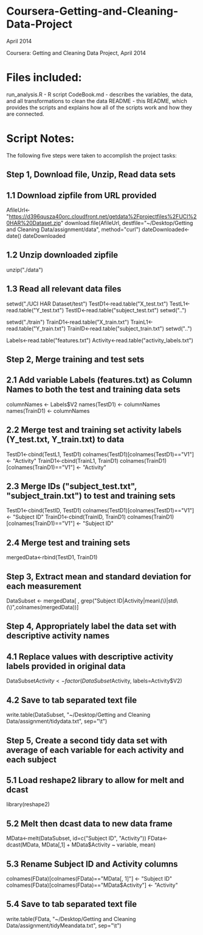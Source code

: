 Coursera-Getting-and-Cleaning-Data-Project
==========================================

April 2014

Coursera: Getting and Cleaning Data Project, April 2014

Files included:
===============
run_analysis.R - R script
CodeBook.md - describes the variables, the data, and all transformations to clean the data
README - this README, which provides the scripts and explains how all of the scripts work and how they are connected.  

Script Notes:
=============
The following five steps were taken to accomplish the project tasks:

## Step 1, Download file, Unzip, Read data sets
## 1.1 Download zipfile from URL provided
AfileUrl<-"https://d396qusza40orc.cloudfront.net/getdata%2Fprojectfiles%2FUCI%20HAR%20Dataset.zip"
download.file(AfileUrl, destfile="~/Desktop/Getting and Cleaning Data/assignment/data", method="curl")
dateDownloaded<-date()
dateDownloaded

## 1.2 Unzip downloaded zipfile
unzip("./data")

## 1.3 Read all relevant data files
setwd("./UCI HAR Dataset/test")
TestD1<-read.table("X_test.txt")
TestL1<-read.table("Y_test.txt")
TestID<-read.table("subject_test.txt")
setwd("..")

setwd("./train")
TrainD1<-read.table("X_train.txt")
TrainL1<-read.table("Y_train.txt")
TrainID<-read.table("subject_train.txt")
setwd("..")

Labels<-read.table("features.txt")
Activity<-read.table("activity_labels.txt")

## Step 2, Merge training and test sets
## 2.1 Add variable Labels (features.txt) as Column Names to both the test and training data sets
columnNames <- Labels$V2
names(TestD1) <- columnNames
names(TrainD1) <- columnNames

## 2.2 Merge test and training set activity labels (Y_test.txt, Y_train.txt) to data
TestD1<-cbind(TestL1, TestD1)
colnames(TestD1)[colnames(TestD1)=="V1"] <- "Activity"
TrainD1<-cbind(TrainL1, TrainD1)
colnames(TrainD1)[colnames(TrainD1)=="V1"] <- "Activity"

## 2.3 Merge IDs ("subject_test.txt", "subject_train.txt") to test and training sets
TestD1<-cbind(TestID, TestD1)
colnames(TestD1)[colnames(TestD1)=="V1"] <- "Subject ID"
TrainD1<-cbind(TrainID, TrainD1)
colnames(TrainD1)[colnames(TrainD1)=="V1"] <- "Subject ID"

## 2.4 Merge test and training sets
mergedData<-rbind(TestD1, TrainD1)

## Step 3, Extract mean and standard deviation for each measurement 
DataSubset <- mergedData[ , grep("Subject ID|Activity|mean\\(\\)|std\\(\\)",colnames(mergedData))]

## Step 4, Appropriately label the data set with descriptive activity names
## 4.1 Replace values with descriptive activity labels provided in original data
DataSubset$Activity<-factor(DataSubset$Activity, labels=Activity$V2)

## 4.2 Save to tab separated text file
write.table(DataSubset, "~/Desktop/Getting and Cleaning Data/assignment/tidydata.txt", sep="\t")

## Step 5, Create a second tidy data set with average of each variable for each activity and each subject

## 5.1 Load reshape2 library to allow for melt and dcast
library(reshape2)

## 5.2 Melt then dcast data to new data frame
MData<-melt(DataSubset, id=c("Subject ID", "Activity"))
FData<-dcast(MData, MData[,1] + MData$Activity ~ variable, mean)

## 5.3 Rename Subject ID and Activity columns
colnames(FData)[colnames(FData)=="MData[, 1]"] <- "Subject ID"
colnames(FData)[colnames(FData)=="MData$Activity"] <- "Activity"

## 5.4 Save to tab separated text file
write.table(FData, "~/Desktop/Getting and Cleaning Data/assignment/tidyMeandata.txt", sep="\t")

